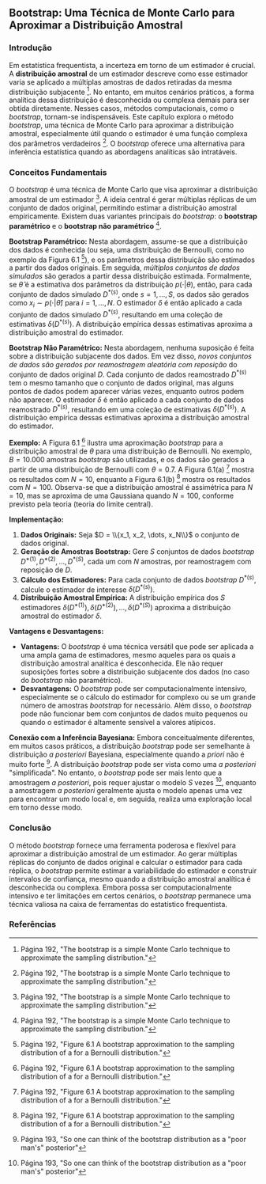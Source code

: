 ## Bootstrap: Uma Técnica de Monte Carlo para Aproximar a Distribuição Amostral

### Introdução
Em estatística frequentista, a incerteza em torno de um estimador é crucial. A **distribuição amostral** de um estimador descreve como esse estimador varia se aplicado a múltiplas amostras de dados retiradas da mesma distribuição subjacente [^6]. No entanto, em muitos cenários práticos, a forma analítica dessa distribuição é desconhecida ou complexa demais para ser obtida diretamente. Nesses casos, métodos computacionais, como o *bootstrap*, tornam-se indispensáveis. Este capítulo explora o método *bootstrap*, uma técnica de Monte Carlo para aproximar a distribuição amostral, especialmente útil quando o estimador é uma função complexa dos parâmetros verdadeiros [^6]. O *bootstrap* oferece uma alternativa para inferência estatística quando as abordagens analíticas são intratáveis.

### Conceitos Fundamentais
O *bootstrap* é uma técnica de Monte Carlo que visa aproximar a distribuição amostral de um estimador [^6]. A ideia central é gerar múltiplas réplicas de um conjunto de dados original, permitindo estimar a distribuição amostral empiricamente. Existem duas variantes principais do *bootstrap*: o **bootstrap paramétrico** e o **bootstrap não paramétrico** [^6].

**Bootstrap Paramétrico:**
Nesta abordagem, assume-se que a distribuição dos dados é conhecida (ou seja, uma distribuição de Bernoulli, como no exemplo da Figura 6.1 [^7]), e os parâmetros dessa distribuição são estimados a partir dos dados originais. Em seguida, *múltiplos conjuntos de dados simulados* são gerados a partir dessa distribuição estimada. Formalmente, se $\hat{\theta}$ é a estimativa dos parâmetros da distribuição $p(\cdot | \theta)$, então, para cada conjunto de dados simulado $D^{*(s)}$, onde $s = 1, \dots, S$, os dados são gerados como $x_i \sim p(\cdot | \hat{\theta})$ para $i = 1, \dots, N$. O estimador $\delta$ é então aplicado a cada conjunto de dados simulado $D^{*(s)}$, resultando em uma coleção de estimativas $\delta(D^{*(s)})$. A distribuição empírica dessas estimativas aproxima a distribuição amostral do estimador.

**Bootstrap Não Paramétrico:**
Nesta abordagem, nenhuma suposição é feita sobre a distribuição subjacente dos dados. Em vez disso, *novos conjuntos de dados são gerados por reamostragem aleatória com reposição* do conjunto de dados original $D$. Cada conjunto de dados reamostrado $D^{*(s)}$ tem o mesmo tamanho que o conjunto de dados original, mas alguns pontos de dados podem aparecer várias vezes, enquanto outros podem não aparecer. O estimador $\delta$ é então aplicado a cada conjunto de dados reamostrado $D^{*(s)}$, resultando em uma coleção de estimativas $\delta(D^{*(s)})$. A distribuição empírica dessas estimativas aproxima a distribuição amostral do estimador.

**Exemplo:**
A Figura 6.1 [^7] ilustra uma aproximação *bootstrap* para a distribuição amostral de $\theta$ para uma distribuição de Bernoulli. No exemplo, $B = 10.000$ amostras *bootstrap* são utilizadas, e os dados são gerados a partir de uma distribuição de Bernoulli com $\theta = 0.7$. A Figura 6.1(a) [^7] mostra os resultados com $N = 10$, enquanto a Figura 6.1(b) [^7] mostra os resultados com $N = 100$. Observa-se que a distribuição amostral é assimétrica para $N = 10$, mas se aproxima de uma Gaussiana quando $N = 100$, conforme previsto pela teoria (teoria do limite central).

**Implementação:**
1.  **Dados Originais:** Seja $D = \\{x_1, x_2, \dots, x_N\\}$ o conjunto de dados original.
2.  **Geração de Amostras Bootstrap:** Gere $S$ conjuntos de dados *bootstrap* $D^{*(1)}, D^{*(2)}, \dots, D^{*(S)}$, cada um com $N$ amostras, por reamostragem com reposição de $D$.
3.  **Cálculo dos Estimadores:** Para cada conjunto de dados *bootstrap* $D^{*(s)}$, calcule o estimador de interesse $\delta(D^{*(s)})$.
4.  **Distribuição Amostral Empírica:** A distribuição empírica dos $S$ estimadores $\delta(D^{*(1)}), \delta(D^{*(2)}), \dots, \delta(D^{*(S)})$ aproxima a distribuição amostral do estimador $\delta$.

**Vantagens e Desvantagens:**
*   **Vantagens:** O *bootstrap* é uma técnica versátil que pode ser aplicada a uma ampla gama de estimadores, mesmo aqueles para os quais a distribuição amostral analítica é desconhecida. Ele não requer suposições fortes sobre a distribuição subjacente dos dados (no caso do *bootstrap* não paramétrico).
*   **Desvantagens:** O *bootstrap* pode ser computacionalmente intensivo, especialmente se o cálculo do estimador for complexo ou se um grande número de amostras *bootstrap* for necessário. Além disso, o *bootstrap* pode não funcionar bem com conjuntos de dados muito pequenos ou quando o estimador é altamente sensível a valores atípicos.

**Conexão com a Inferência Bayesiana:**
Embora conceitualmente diferentes, em muitos casos práticos, a distribuição *bootstrap* pode ser semelhante à distribuição *a posteriori* Bayesiana, especialmente quando a *priori* não é muito forte [^8]. A distribuição *bootstrap* pode ser vista como uma *a posteriori* "simplificada". No entanto, o *bootstrap* pode ser mais lento que a amostragem *a posteriori*, pois requer ajustar o modelo $S$ vezes [^8], enquanto a amostragem *a posteriori* geralmente ajusta o modelo apenas uma vez para encontrar um modo local e, em seguida, realiza uma exploração local em torno desse modo.

### Conclusão
O método *bootstrap* fornece uma ferramenta poderosa e flexível para aproximar a distribuição amostral de um estimador. Ao gerar múltiplas réplicas do conjunto de dados original e calcular o estimador para cada réplica, o *bootstrap* permite estimar a variabilidade do estimador e construir intervalos de confiança, mesmo quando a distribuição amostral analítica é desconhecida ou complexa. Embora possa ser computacionalmente intensivo e ter limitações em certos cenários, o *bootstrap* permanece uma técnica valiosa na caixa de ferramentas do estatístico frequentista.

### Referências
[^6]: Página 192, "The bootstrap is a simple Monte Carlo technique to approximate the sampling distribution."
[^7]: Página 192, "Figure 6.1 A bootstrap approximation to the sampling distribution of a for a Bernoulli distribution."
[^8]: Página 193, "So one can think of the bootstrap distribution as a "poor man\'s" posterior"
<!-- END -->